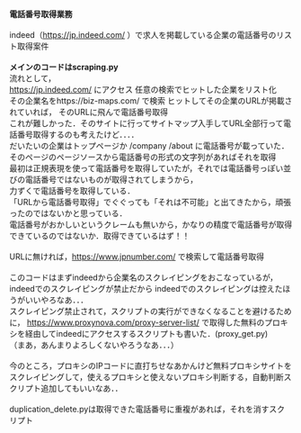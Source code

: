 <B>電話番号取得業務</B><br>
<br>
indeed（https://jp.indeed.com/ ）で求人を掲載している企業の電話番号のリスト取得案件
<br>
<br>
<B>メインのコードはscraping.py</B>
<br>
流れとして，<br>
https://jp.indeed.com/ にアクセス
任意の検索でヒットした企業をリスト化<br>
その企業名をhttps://biz-maps.com/ で検索
ヒットしてその企業のURLが掲載されていれば，
そのURLに飛んで電話番号取得<br>
これが難しかった．そのサイトに行ってサイトマップ入手してURL全部行って電話番号取得するのも考えたけど．．．．<br>
だいたいの企業はトップページか /company /about に電話番号が載っていた．<br>
そのページのページソースから電話番号の形式の文字列があればそれを取得<br>
最初は正規表現を使って電話番号を取得していたが，それでは電話番号っぽい並びの電話番号ではないものが取得されてしまうから，<br>
力ずくで電話番号を取得している．
<br>
「URLから電話番号取得」でぐぐっても「それは不可能」と出てきたから，頑張ったのではないかと思っている．
<br>
電話番号がおかしいというクレームも無いから，かなりの精度で電話番号が取得できているのではないか．取得できているはず！！
<br>
<br>
URLに無ければ，https://www.jpnumber.com/ で検索して電話番号取得<br>
<br>
このコードはまずindeedから企業名のスクレイピングをおこなっているが，
indeedでのスクレイピングが禁止だから
indeedでのスクレイピングは控えたほうがいいやろなあ．．．<br>
スクレイピング禁止されて，スクリプトの実行ができなくなることを避けるために，
https://www.proxynova.com/proxy-server-list/ で取得した無料のプロキシを経由してindeedにアクセスするスクリプトも書いた．(proxy_get.py)<br>
（まあ，あんまりよろしくないやろうなあ．．．）<br>
<br>
今のところ，プロキシのIPコードに直打ちせなあかんけど無料プロキシサイトをスクレイピングして，使えるプロキシと使えないプロキシ判断する，自動判断スクリプト追加してもいいなあ．．
<br>
<br>
duplication_delete.pyは取得できた電話番号に重複があれば，それを消すスクリプト
